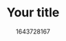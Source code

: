 ---
title: Your title 
# This description will be used in meta description and og:description
description: your description

# Tags will be used in meta keywords
tags: [
    "writeup",
    "ctf"
]

# Date should be a valid date i like to use epoch time
date: 1643728167
---